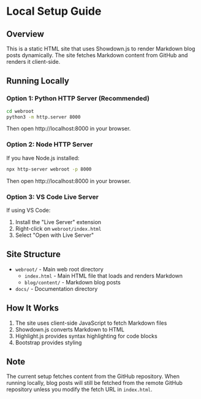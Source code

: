 # Local Setup Guide

## Overview
This is a static HTML site that uses Showdown.js to render Markdown blog posts dynamically. The site fetches Markdown content from GitHub and renders it client-side.

## Running Locally

### Option 1: Python HTTP Server (Recommended)
```bash
cd webroot
python3 -m http.server 8000
```
Then open http://localhost:8000 in your browser.

### Option 2: Node HTTP Server
If you have Node.js installed:
```bash
npx http-server webroot -p 8000
```
Then open http://localhost:8000 in your browser.

### Option 3: VS Code Live Server
If using VS Code:
1. Install the "Live Server" extension
2. Right-click on `webroot/index.html`
3. Select "Open with Live Server"

## Site Structure
- `webroot/` - Main web root directory
  - `index.html` - Main HTML file that loads and renders Markdown
  - `blog/content/` - Markdown blog posts
- `docs/` - Documentation directory

## How It Works
1. The site uses client-side JavaScript to fetch Markdown files
2. Showdown.js converts Markdown to HTML
3. Highlight.js provides syntax highlighting for code blocks
4. Bootstrap provides styling

## Note
The current setup fetches content from the GitHub repository. When running locally, blog posts will still be fetched from the remote GitHub repository unless you modify the fetch URL in `index.html`.